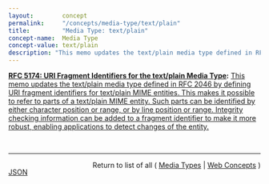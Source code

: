 ```yaml
---
layout:        concept
permalink:     "/concepts/media-type/text/plain"
title:         "Media Type: text/plain"
concept-name:  Media Type
concept-value: text/plain
description: "This memo updates the text/plain media type defined in RFC 2046  by defining URI fragment identifiers for text/plain MIME entities. This makes it possible to refer to parts of a text/plain MIME entity. Such parts can be identified by either character position or range, or by line position or range. Integrity checking information can be added to a fragment identifier to make it more robust, enabling applications to detect changes of the entity."
---
```


**[RFC 5174: URI Fragment Identifiers for the text/plain Media Type](/specs/IETF/RFC/5174 "This memo defines URI fragment identifiers for text/plain MIME entities. These fragment identifiers make it possible to refer to parts of a text/plain MIME entity, either identified by character position or range, or by line position or range. Fragment identifiers may also contain information for integrity checks to make them more robust."):** [This memo updates the text/plain media type defined in RFC 2046  by defining URI fragment identifiers for text/plain MIME entities. This makes it possible to refer to parts of a text/plain MIME entity. Such parts can be identified by either character position or range, or by line position or range. Integrity checking information can be added to a fragment identifier to make it more robust, enabling applications to detect changes of the entity.](http://tools.ietf.org/html/rfc5147#section-1 "Read documentation for Media Type &#34;text/plain&#34;")

<br/>
<hr/>

<p style="float : left"><a href="./text/plain.json" title="JSON representing this particular Web Concept value">JSON</a></p>
<p style="text-align: right">Return to list of all ( <a href="../media-type/">Media Types</a> | <a href="../">Web Concepts</a> )</p>
